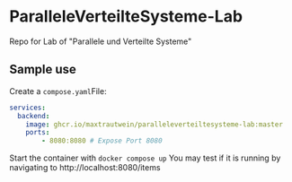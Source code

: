 # ParalleleVerteilteSysteme-Lab
Repo for Lab of "Parallele und Verteilte Systeme"

## Sample use
Create a `compose.yaml`File: 
```yml
﻿services:
  backend:
    image: ghcr.io/maxtrautwein/paralleleverteiltesysteme-lab:master
    ports: 
        - 8080:8080 # Expose Port 8080
```

Start the container with `docker compose up`
You may test if it is running by navigating to http://localhost:8080/items


